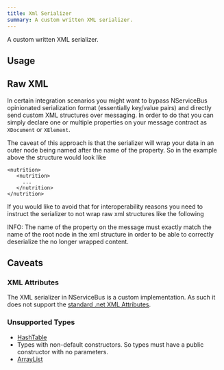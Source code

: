 ```yaml
---
title: Xml Serializer
summary: A custom written XML serializer.
---
```


A custom written XML serializer.


## Usage

<!-- import XmlSerialization --> 


## Raw XML

In certain integration scenarios you might want to bypass NServiceBus opinionated serialization format (essentially key/value pairs) and directly send custom XML structures over messaging. In order to do that you can simply declare one or multiple properties on your message contract as `XDocument` or `XElement`.

<!-- import MessageWithXDocument -->

<!-- import MessageWithXElement -->

The caveat of this approach is that the serializer will wrap your data in an outer node being named after the name of the property. So in the example above the structure would look like

```
<nutrition>
   <nutrition>
     ...
   </nutrition>
</nutrition>
``` 

If you would like to avoid that for interoperability reasons you need to instruct the serializer to not wrap raw xml structures like the following

<!-- import ConfigureRawXmlSerialization --> 

INFO: The name of the property on the message must exactly match the name of the root node in the xml structure in order to be able to correctly deserialize the no longer wrapped content.


## Caveats


### XML Attributes

The XML serializer in NServiceBus is a custom implementation. As such it does not support the [standard .net XML Attributes](https://msdn.microsoft.com/en-us/library/2baksw0z.aspx).


### Unsupported Types

 * [HashTable](https://msdn.microsoft.com/en-us/library/system.collections.hashtable.aspx)
 * Types with non-default constructors. So types must have a public constructor with no parameters.
 * [ArrayList](https://msdn.microsoft.com/en-us/library/system.collections.arraylist.aspx)